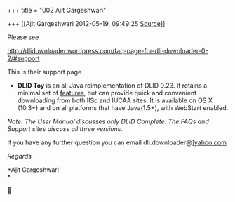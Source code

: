 +++
title = "002 Ajit Gargeshwari"

+++
[[Ajit Gargeshwari	2012-05-19, 09:49:25 [Source](https://groups.google.com/g/samskrita/c/czYxdmAqQPk)]]



Please see  
  
<http://dlidownloader.wordpress.com/faq-page-for-dli-downloader-0-2/#support>  
  
This is their support page  
  

-   **DLID Toy** is an all Java reimplementation of DLID 0.23. It
    retains a minimal set of
    [features](http://dlidownloader.wordpress.com/faq-page-for-dli-downloader-0-2/DLID025),
    but can provide quick and convenient downloading from both IISc and
    IUCAA sites. It is available on OS X (10.3+) and on all platforms
    that have Java(1.5+), with WebStart enabled.

*Note: The User Manual discusses only DLID Complete. The FAQs and Support sites discuss all three versions.*

If you have any further question you can email dli.downloader@\][yahoo.com](http://yahoo.com)

*Regards*

*Ajit Gargeshwari  
*



